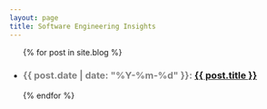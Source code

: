 ```yaml
---
layout: page
title: Software Engineering Insights
---
```


<ul>
  {% for post in site.blog %}
    <li>
      <h3>
        <span style="color: grey;">
          {{ post.date | date: "%Y-%m-%d" }}:
        </span>
        <a href="{{ post.url }}">
          {{ post.title }}
        </a>
      </h3>
    </li>
  {% endfor %}
</ul>
